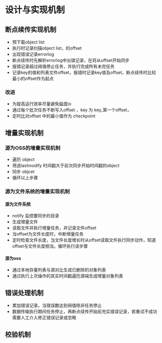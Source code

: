# 设计与实现机制

## 断点续传实现机制

* 预下载object list
* 执行时记录扫描object list，的offset
* 出现错误记录errorlog
* 断点续传时先解析errorlog中出错记录，在将从offset开始同步
* 报错记录超过阀值停止任务，并执行完成所有未完任务
* 记录key的值和列表文件offset，报错时记录key值及offset，断点续传时比较最小的offset作为起点

### 改进

* 为提高运行效率尽量避免磁盘io
* 通过每个批次任务不断写入offset ，key 为 key_第一个offset，
* 定时比对offset 中的最小值作为 checkpoint

## 增量实现机制

### 源为OSS的增量实现机制

* 遍历 object
* 筛选lastmodify 时间戳大于前次同步开始时间戳的object
* 同步 objcet
* 循环以上步骤
  
### 源为文件系统的增量实现机制

#### 源为文件系统

* notify 监控要同步的目录
* 生成增量文件
* 读取文件并执行增量任务，并记录文件offset
* 当offset为文件长度时，中断增量任务
* 定时检查文件长度，当文件长度增长时从offset读取文件执行同步动作，知道offset与文件长度相当。循环执行该步骤

#### 源为oss

* 通过本地存量列表与源对比生成已删除的对象列表
* 通过执行上次操作的其实时间戳遍历源端生成增量对象列表

## 错误处理机制

* 累加错误记录，当错误数达到阀值除非任务停止
* 数据传输执行期间任务停止，再断点续传开始前充实错误记录，若重试不成功需要人工介入修正错误记录或忽略

## 校验机制
